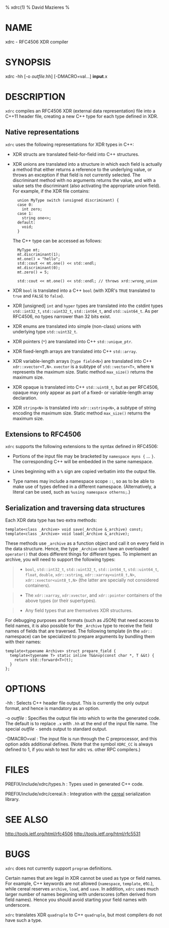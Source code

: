 % xdrc(1)
% David Mazieres
% 

# NAME

xdrc - RFC4506 XDR compiler

# SYNOPSIS

xdrc -hh [-o _outfile_.hh] [-DMACRO=val...] __input__.x

# DESCRIPTION

`xdrc` compiles an RFC4506 XDR (external data representation) file
into a C++11 header file, creating a new C++ type for each type
defined in XDR.

## Native representations

`xdrc` uses the following representations for XDR types in C++:

* XDR structs are translated field-for-field into C++ structures.

* XDR unions are translated into a structure in which each field is
  actually a method that either returns a reference to the underlying
  value, or throws an exception if that field is not currently
  selected.  The discriminant method with no arguments returns the
  value, and with a value sets the discriminant (also activating the
  appropriate union field).  For example, if the XDR file contains:

        union MyType switch (unsigned discriminant) {
        case 0:
          int zero;
        case 1:
          string one<>;
        default:
          void;
        }

    The C++ type can be accessed as follows:

        MyType mt;
        mt.discriminant(1);
        mt.one() = "hello";
        std::cout << mt.one() << std::endl;
        mt.discriminant(0);
        mt.zero() = 5;

        std::cout << mt.one() << std::endl; // throws xrd::wrong_union

* XDR `bool` is translated into a C++ `bool` (with XDR's `TRUE`
  translated to `true` and `FALSE` to `false`).

* XDR [unsigned] `int` and `hyper` types are translated into the
  cstdint types `std::int32_t`, `std::uint32_t`, `std::int64_t`, and
  `std::uint64_t`.  As per RFC4506, no types narrower than 32 bits
  exist.

* XDR enums are translated into simple (non-class) unions with
  underlying type `std::uint32_t`.

* XDR pointers (`*`) are translated into C++ `std::unique_ptr`.

* XDR fixed-length arrays are translated into C++ `std::array`.

* XDR variable-length arrays (`type field<N>`) are translated into C++
  `xdr::xvector<T,N>`.  `xvector` is a subtype of `std::vector<T>`,
  where `N` represents the maximum size.  Static method `max_size()`
  returns the maximum size.

* XDR opaque is translated into C++ `std::uint8_t`, but as per
  RFC4506, opaque may only appear as part of a fixed- or
  variable-length array declaration.

* XDR `string<N>` is translated into `xdr::xstring<N>`, a subtype of
  string encoding the maximum size.  Static method `max_size()`
  returns the maximum size.

## Extensions to RFC4506

`xdrc` supports the following extensions to the syntax defined in
RFC4506:

* Portions of the input file may be bracketed by `namespace myns {`
  ... `}`.  The corresponding C++ will be embedded in the same
  namespace.

* Lines beginning with a `%` sign are copied verbatim into the output
  file.

* Type names may include a namespace scope `::`, so as to be able to
  make use of types defined in a different namespace.  (Alternatively,
  a literal can be used, such as `%using namespace otherns;`.)

## Serialization and traversing data structures

Each XDR data type has two extra methods:

    template<class _Archive> void save(_Archive &_archive) const;
    template<class _Archive> void load(_Archive &_archive);

These methods use `_archive` as a function object and call it on every
field in the data structure.  Hence, the type `_Archive` can have an
overloaded `operator()` that does different things for different
types.  To implement an archive, you will need to support the
following types:

> * `bool`, `std::int32_t`, `std::uint32_t`, `std::int64_t`,
  `std::uint64_t`, `float`, `double`, `xdr::xstring`,
  `xdr::xarray<uint8_t,N>`, `xdr::xvector<uint8_t,N>` (the latter are
  specially not considered containers).

> * The `xdr::xarray`, `xdr:xvector`, and `xdr::pointer` containers of
>   the above types (or their supertypes).

> * Any field types that are themselves XDR structures.

For debugging purposes and formats (such as JSON) that need access to
field names, it is also possible for the `_Archive` type to receive
the field names of fields that are traversed.  The following template
(in the `xdr::` namespace) can be specialized to prepare arguments by
bundling them with their names:

    template<typename Archive> struct prepare_field {
      template<typename T> static inline T&&nvp(const char *, T &&t) {
        return std::forward<T>(t);
      }
    };

# OPTIONS

\-hh
:   Selects C++ header file output.  This is currently the only output
    format, and hence is mandatory as an option.

\-o _outfile_
:   Specifies the output file into which to write the generated code.
    The default is to replace `.x` with `.hh` at the end of the input
    file name.  The special _outfile_ `-` sends output to standard
    output.

\-DMACRO=val
:   The input file is run through the C preprocessor, and this option
    adds additional defines.  (Note that the symbol `XDRC_CC` is
    always defined to 1, if you wish to test for xdrc vs. other RPC
    compilers.)

<!-- # EXAMPLES -->

# FILES

PREFIX/include/xdrc/types.h
:   Types used in generated C++ code.

PREFIX/include/xdrc/cereal.h
:   Integration with the [cereal](http://uscilab.github.io/cereal/)
    serialization library.

# SEE ALSO

<http://tools.ietf.org/html/rfc4506>
<http://tools.ietf.org/html/rfc5531>

# BUGS

`xdrc` does not currently support `program` definitions.

Certain names that are legal in XDR cannot be used as type or field
names.  For example, C++ keywords are not allowed (`namespace`,
`template`, etc.), while cereal reserves `archive`, `load`, and
`save`.  In addition, `xdrc` uses much larger number of names
beginning with underscores (often derived from field names).  Hence
you should avoid starting your field names with underscore.

`xdrc` translates XDR `quadruple` to C++ `quadruple`, but most
compilers do not have such a type.

